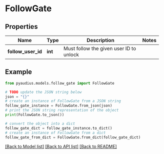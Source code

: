 # FollowGate


## Properties

Name | Type | Description | Notes
------------ | ------------- | ------------- | -------------
**follow_user_id** | **int** | Must follow the given user ID to unlock | 

## Example

```python
from pyaudius.models.follow_gate import FollowGate

# TODO update the JSON string below
json = "{}"
# create an instance of FollowGate from a JSON string
follow_gate_instance = FollowGate.from_json(json)
# print the JSON string representation of the object
print(FollowGate.to_json())

# convert the object into a dict
follow_gate_dict = follow_gate_instance.to_dict()
# create an instance of FollowGate from a dict
follow_gate_from_dict = FollowGate.from_dict(follow_gate_dict)
```
[[Back to Model list]](../README.md#documentation-for-models) [[Back to API list]](../README.md#documentation-for-api-endpoints) [[Back to README]](../README.md)


